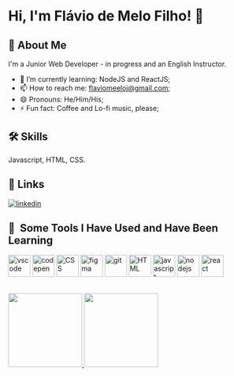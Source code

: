 # Hi, I'm Flávio de Melo Filho! 👋

## 🚀 About Me
I'm a Junior Web Developer - in progress and an English Instructor.

- 🌱 I’m currently learning: NodeJS and ReactJS;
- 📫 How to reach me: flaviomeeloj@gmail.com;
- 😄 Pronouns: He/Him/His;
- ⚡️ Fun fact: Coffee and Lo-fi music, please;

## 🛠 Skills
Javascript, HTML, CSS.


## 🔗 Links
[![linkedin](https://img.shields.io/badge/linkedin-0A66C2?style=for-the-badge&logo=linkedin&logoColor=white)](https://www.linkedin.com/in/fl%C3%A1vio-de-melo-filho-2b5a56226/)


<h2> 🚀 &nbsp;Some Tools I Have Used and Have Been Learning</h2>
<p align="left">
<img src="https://cdn.jsdelivr.net/gh/devicons/devicon/icons/vscode/vscode-original.svg" alt="vscode" width="45" height="45"/>
<img src="https://cdn.jsdelivr.net/gh/devicons/devicon/icons/codepen/codepen-plain.svg" alt="codepen" width="45" height="45" />
<img src="https://cdn.jsdelivr.net/gh/devicons/devicon/icons/css3/css3-plain-wordmark.svg" alt="CSS" width="45" height="45" />
<img src="https://cdn.jsdelivr.net/gh/devicons/devicon/icons/figma/figma-plain.svg" alt="figma" width="45" height="45" />
<img src="https://cdn.jsdelivr.net/gh/devicons/devicon/icons/git/git-original-wordmark.svg" alt="git" width="45" height="45" />
<img src="https://cdn.jsdelivr.net/gh/devicons/devicon/icons/html5/html5-plain-wordmark.svg" alt="HTML" width="45" height="45"/>
<img src="https://cdn.jsdelivr.net/gh/devicons/devicon/icons/javascript/javascript-original.svg" alt="javascript" width="45" height="45" />
<img src="https://cdn.jsdelivr.net/gh/devicons/devicon/icons/nodejs/nodejs-plain-wordmark.svg" alt="nodejs" width="45" height="45" />
<img src="https://cdn.jsdelivr.net/gh/devicons/devicon/icons/react/react-original.svg" alt="react" width="45" height="45" />
          
</p>

##
<div>
  <a href="https://github.com/flaviojfilho">
   <img height="150em" src="https://github-readme-stats.vercel.app/api?username=flaviojfilho&show_icons=true&theme=dracula"/>
   <img height="150em" src="https://github-readme-stats.vercel.app/api/top-langs/?username=flaviojfilho&layout=compact&langs_count=9&theme=dracula"/>
  </a>
</div>
<!--![Snake animation](https://github.com/flaviojfilho/flaviojfilho/blob/output/github-contribution-grid-snake.svg)-->





<!---
Flaviojfilho/Flaviojfilho is a ✨ special ✨ repository because its `README.md` (this file) appears on your GitHub profile.
You can click the Preview link to take a look at your changes.
--->
